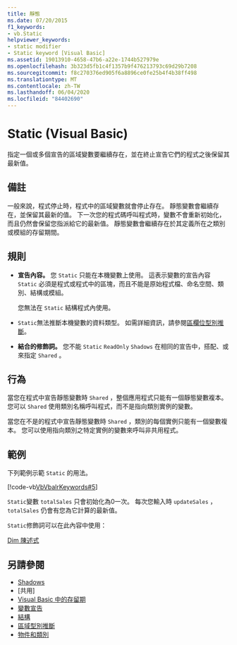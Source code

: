 ```yaml
---
title: 靜態
ms.date: 07/20/2015
f1_keywords:
- vb.Static
helpviewer_keywords:
- static modifier
- Static keyword [Visual Basic]
ms.assetid: 19013910-4658-47b6-a22e-1744b527979e
ms.openlocfilehash: 3b323d5fb1c4f1357b9f476213793c69d29b7208
ms.sourcegitcommit: f8c270376ed905f6a8896ce0fe25b4f4b38ff498
ms.translationtype: MT
ms.contentlocale: zh-TW
ms.lasthandoff: 06/04/2020
ms.locfileid: "84402690"
---
```

# <a name="static-visual-basic"></a>Static (Visual Basic)
指定一個或多個宣告的區域變數要繼續存在，並在終止宣告它們的程式之後保留其最新值。  
  
## <a name="remarks"></a>備註  
 一般來說，程式停止時，程式中的區域變數就會停止存在。 靜態變數會繼續存在，並保留其最新的值。 下一次您的程式碼呼叫程式時，變數不會重新初始化，而且仍然會保留您指派給它的最新值。 靜態變數會繼續存在於其定義所在之類別或模組的存留期間。  
  
## <a name="rules"></a>規則  
  
- **宣告內容。** 您 `Static` 只能在本機變數上使用。 這表示變數的宣告內容 `Static` 必須是程式或程式中的區塊，而且不能是原始程式檔、命名空間、類別、結構或模組。  
  
     您無法在 `Static` 結構程式內使用。  
  
- `Static`無法推斷本機變數的資料類型。 如需詳細資訊，請參閱[區欄位型別推斷](../../programming-guide/language-features/variables/local-type-inference.md)。  
  
- **結合的修飾詞。** 您不能 `Static` `ReadOnly` `Shadows` 在相同的宣告中，搭配、或來指定 `Shared` 。  
  
## <a name="behavior"></a>行為  
 當您在程式中宣告靜態變數時 `Shared` ，整個應用程式只能有一個靜態變數複本。 您可以 `Shared` 使用類別名稱呼叫程式，而不是指向類別實例的變數。  
  
 當您在不是的程式中宣告靜態變數時 `Shared` ，類別的每個實例只能有一個變數複本。 您可以使用指向類別之特定實例的變數來呼叫非共用程式。  
  
## <a name="example"></a>範例  
 下列範例示範 `Static` 的用法。  
  
 [!code-vb[VbVbalrKeywords#5](~/samples/snippets/visualbasic/VS_Snippets_VBCSharp/VbVbalrKeywords/VB/Class1.vb#5)]  
  
 `Static`變數 `totalSales` 只會初始化為0一次。 每次您輸入時 `updateSales` ， `totalSales` 仍會有您為它計算的最新值。  
  
 `Static`修飾詞可以在此內容中使用：  
  
 [Dim 陳述式](../statements/dim-statement.md)  
  
## <a name="see-also"></a>另請參閱

- [Shadows](shadows.md)
- [共用][](shared.md)
- [Visual Basic 中的存留期](../../programming-guide/language-features/declared-elements/lifetime.md)
- [變數宣告](../../programming-guide/language-features/variables/variable-declaration.md)
- [結構](../../programming-guide/language-features/data-types/structures.md)
- [區域型別推斷](../../programming-guide/language-features/variables/local-type-inference.md)
- [物件和類別](../../programming-guide/language-features/objects-and-classes/index.md)
